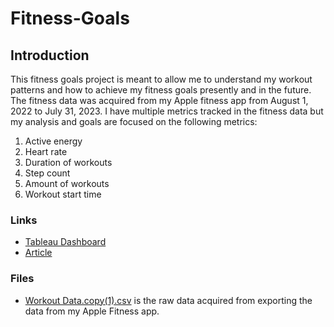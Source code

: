 # Fitness-Goals
## Introduction
This fitness goals project is meant to allow me to understand my workout patterns and how to achieve my fitness goals presently and in the future. The fitness data was acquired from my Apple fitness app from August 1, 2022 to July 31, 2023.
I have multiple metrics tracked in the fitness data but my analysis and goals are focused on the following metrics:
1. Active energy
2. Heart rate
3. Duration of workouts
4. Step count
5. Amount of workouts
6. Workout start time

### Links
* [Tableau Dashboard](https://public.tableau.com/views/WorkoutDashboard_16911053331560/FITNESSDASHBOARD?:language=en-US&:display_count=n&:origin=viz_share_link)
* [Article]()

### Files
* [Workout Data.copy(1).csv](https://github.com/bernie236/Fitness-Goals/blob/main/Workout%20Data.copy%20(1).csv) is the raw data acquired from exporting the data from my Apple Fitness app.
